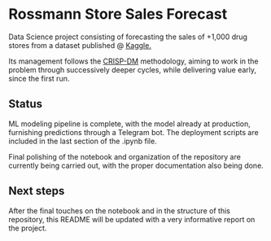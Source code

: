 # Rossmann Store Sales Forecast

Data Science project consisting of forecasting the sales of +1,000 drug stores from a dataset published @ [Kaggle.](https://www.kaggle.com/c/rossmann-store-sales) 

Its management follows the [CRISP-DM](https://www.datascience-pm.com/crisp-dm-2/) methodology, aiming to work in the problem through successively deeper cycles, while delivering value early, since the first run.  

## Status

ML modeling pipeline is complete, with the model already at production, furnishing predictions through a Telegram bot. The deployment scripts are included in the last section of the .ipynb file.

Final polishing of the notebook and organization of the repository are currently being carried out, with the proper documentation also being done.

## Next steps 
	
After the final touches on the notebook and in the structure of this repository, this README will be updated with a very informative report on the project.  
